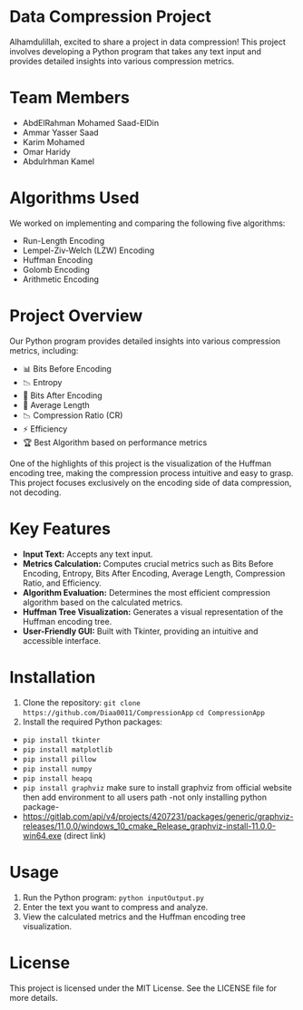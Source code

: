 # Data Compression Project

Alhamdulillah, excited to share a project in data compression! This project involves developing a Python program that takes any text input and provides
detailed insights into various compression metrics.

# Team Members
- AbdElRahman Mohamed Saad-ElDin
- Ammar Yasser Saad
- Karim Mohamed
- Omar Haridy
- Abdulrhman Kamel

# Algorithms Used
We worked on implementing and comparing the following five algorithms:
- Run-Length Encoding 
- Lempel-Ziv-Welch (LZW) Encoding
- Huffman Encoding
- Golomb Encoding
- Arithmetic Encoding

# Project Overview
Our Python program provides detailed insights into various compression metrics, including:

- 📊 Bits Before Encoding
- 📉 Entropy
- 🔢 Bits After Encoding
- 📏 Average Length
- 📉 Compression Ratio (CR)
- ⚡ Efficiency
- 🏆 Best Algorithm based on performance metrics

One of the highlights of this project is the visualization of the Huffman
encoding tree, making the compression process intuitive and easy to grasp.
This project focuses exclusively on the encoding side of data compression, not decoding.

# Key Features
- **Input Text:** Accepts any text input.
- **Metrics Calculation:** Computes crucial metrics such as Bits Before Encoding, Entropy, Bits After Encoding, Average Length, Compression Ratio, and Efficiency.
- **Algorithm Evaluation:** Determines the most efficient compression algorithm based on the calculated metrics.
- **Huffman Tree Visualization:** Generates a visual representation of the Huffman encoding tree.
- **User-Friendly GUI:** Built with Tkinter, providing an intuitive and accessible interface.

# Installation
1. Clone the repository:
` git clone https://github.com/Diaa0011/CompressionApp `
 ` cd CompressionApp `
2. Install the required Python packages:
* ` pip install tkinter `
* ` pip install matplotlib `
* ` pip install pillow `
* ` pip install numpy `
* ` pip install heapq `
* ` pip install graphviz `
 make sure to install graphviz from official website then add environment to all users path -not only installing python package-
*  https://gitlab.com/api/v4/projects/4207231/packages/generic/graphviz-releases/11.0.0/windows_10_cmake_Release_graphviz-install-11.0.0-win64.exe (direct link)

# Usage
1. Run the Python program:
`python inputOutput.py`
2. Enter the text you want to compress and analyze.
3. View the calculated metrics and the Huffman encoding tree visualization.

# License
This project is licensed under the MIT License. See the LICENSE file for more details.


